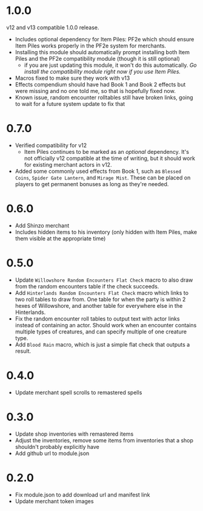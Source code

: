 # 1.0.0
v12 and v13 compatible 1.0.0 release.
- Includes optional dependency for Item Piles: PF2e which should ensure Item Piles works properly in the PF2e system for merchants.
- Installing this module should automatically prompt installing both Item Piles and the PF2e compatibility module (though it is still optional)
  - if you are just updating this module, it won't do this automatically. *Go install the compatibility module right now if you use Item Piles.*
- Macros fixed to make sure they work with v13
- Effects compendium should have had Book 1 and Book 2 effects but were missing and no one told me, so that is hopefully fixed now.
- Known issue, random encounter rolltables still have broken links, going to wait for a future system update to fix that

# 0.7.0

- Verified compatibility for v12
  - Item Piles continues to be marked as an *optional* dependency. It's not officially v12 compatible at the time of writing, but it should work for existing merchant actors in v12.
- Added some commonly used effects from Book 1, such as `Blessed Coins`, `Spider Gate Lantern`, and `Mirage Mist`. These can be placed on players to get permanent bonuses as long as they're needed.

# 0.6.0

- Add Shinzo merchant
- Includes hidden items to his inventory (only hidden with Item Piles, make them visible at the appropriate time)

# 0.5.0

- Update `Willowshore Random Encounters Flat Check` macro to also draw from the random encounters table if the check succeeds.
- Add `Hinterlands Random Encounters Flat Check` macro which links to two roll tables to draw from. One table for when the party is within 2 hexes of Willowshore, and another table for everywhere else in the Hinterlands.
- Fix the random encounter roll tables to output text with actor links instead of containing an actor. Should work when an encounter contains multiple types of creatures, and can specify multiple of one creature type.
- Add `Blood Rain` macro, which is just a simple flat check that outputs a result.

# 0.4.0

- Update merchant spell scrolls to remastered spells

# 0.3.0

- Update shop inventories with remastered items
- Adjust the inventories, remove some items from inventories that a shop shouldn't probably explicitly have
- Add github url to module.json

# 0.2.0

- Fix module.json to add download url and manifest link
- Update merchant token images